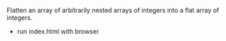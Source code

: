 Flatten an array of arbitrarily nested arrays of integers into a flat array of integers.

- run index.html with browser

